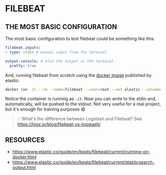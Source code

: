 # FILEBEAT

## THE MOST BASIC CONFIGURATION

The most basic configuration to test filebeat could be something like this:

```yaml
filebeat.inputs:
- type: stdin # manual input from the terminal

output.console: # also the output is the terminal 
  pretty: true
```

And, running filebeat from scratch using the [docker image](https://www.elastic.co/guide/en/beats/filebeat/current/running-on-docker.html) published by elastic:

```bash
docker run -it --rm --name=filebeat --user=root --net elastic --volume="$(pwd)/filebeat.docker.yml:/usr/share/filebeat/filebeat.yml:ro" docker.elastic.co/beats/filebeat:8.5.3 filebeat
```

Notice the container is running as `-it`. Now you can write to the stdin and, automatically, will be pushed to the stdout. Not very useful for a real project, but it's enough for training purposes :smile:

> :bulb: What's the difference between Logstash and Filebeat? See https://logz.io/blog/filebeat-vs-logstash/

## RESOURCES

* https://www.elastic.co/guide/en/beats/filebeat/current/running-on-docker.html
* https://www.elastic.co/guide/en/beats/filebeat/current/elasticsearch-output.html